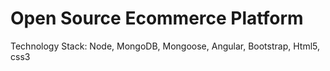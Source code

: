 Open Source Ecommerce Platform
================================

Technology Stack: Node, MongoDB, Mongoose, Angular, Bootstrap, Html5, css3
